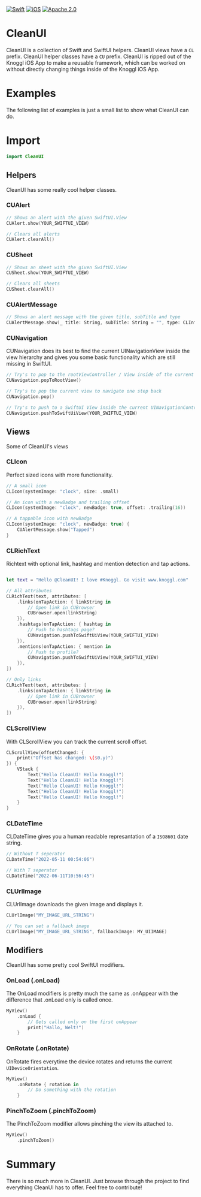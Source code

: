 [![Swift](https://img.shields.io/badge/Swift-5.5-brightgreen.svg?colorA=orange&colorB=4F4F4F)](https://swift.org)
[![iOS](https://img.shields.io/badge/iOS-15-brightgreen.svg?colorA=orange&colorB=4F4F4F)](https://www.apple.com/ios)
[![Apache 2.0](https://img.shields.io/badge/License-Apache%202.0-brightgreen.svg?colorA=orange&colorB=4F4F4F)](https://www.apache.org/licenses/LICENSE-2.0)

# CleanUI
CleanUI is a collection of Swift and SwiftUI helpers. CleanUI views have a ``CL`` prefix. CleanUI helper classes have a ``CU`` prefix. CleanUI is ripped out of the Knoggl iOS App to make a reusable framework, which can be worked on without directly changing things inside of the Knoggl iOS App.

# Examples
The following list of examples is just a small list to show what CleanUI can do.

# Import
```swift
import CleanUI
```

## Helpers
CleanUI has some really cool helper classes.

### CUAlert
```swift
// Shows an alert with the given SwiftUI.View
CUAlert.show(YOUR_SWIFTUI_VIEW)

// Clears all alerts
CUAlert.clearAll()
```

### CUSheet
```swift
// Shows an sheet with the given SwiftUI.View
CUSheet.show(YOUR_SWIFTUI_VIEW)

// Clears all sheets
CUSheet.clearAll()
```

### CUAlertMessage
```swift
// Shows an alert message with the given title, subTitle and type
CUAlertMessage.show(_ title: String, subTitle: String = "", type: CLInfoCard.InfoCardType = .info)
```

### CUNavigation
CUNavigation does its best to find the current UINavigationView inside the view hierarchy and gives you some basic functionality which are still missing in SwiftUI.
```swift
// Try's to pop to the rootViewController / View inside of the current UINavigationController
CUNavigation.popToRootView()

// Try's to pop the current view to navigate one step back
CUNavigation.pop()

// Try's to push to a SwiftUI View inside the current UINavigationController
CUNavigation.pushToSwiftUiView(YOUR_SWIFTUI_VIEW)
```

## Views
Some of CleanUI's views

### CLIcon
Perfect sized icons with more functionality.
```swift
// A small icon
CLIcon(systemImage: "clock", size: .small)

// An icon with a newBadge and trailing offset
CLIcon(systemImage: "clock", newBadge: true, offset: .trailing(16))

// A tappable icon with newBadge
CLIcon(systemImage: "clock", newBadge: true) {
    CUAlertMessage.show("Tapped")
}
```

### CLRichText
Richtext with optional link, hashtag and mention detection and tap actions.
```swift

let text = "Hello @CleanUI! I love #Knoggl. Go visit www.knoggl.com"

// All attributes
CLRichText(text, attributes: [
    .links(onTapAction: { linkString in
        // Open link in CUBrowser
        CUBrowser.open(linkString)
    }),
    .hashtags(onTapAction: { hashtag in
        // Push to hashtags page?
        CUNavigation.pushToSwiftUiView(YOUR_SWIFTUI_VIEW)
    }),
    .mentions(onTapAction: { mention in
        // Push to profile?
        CUNavigation.pushToSwiftUiView(YOUR_SWIFTUI_VIEW)
    }),
])

// Only links
CLRichText(text, attributes: [
    .links(onTapAction: { linkString in
        // Open link in CUBrowser
        CUBrowser.open(linkString)
    }),
])
```

### CLScrollView
With CLScrollView you can track the current scroll offset.
```swift
CLScrollView(offsetChanged: { 
    print("Offset has changed: \($0.y)")
}) {
    VStack {
        Text("Hello CleanUI! Hello Knoggl!")
        Text("Hello CleanUI! Hello Knoggl!")
        Text("Hello CleanUI! Hello Knoggl!")
        Text("Hello CleanUI! Hello Knoggl!")
        Text("Hello CleanUI! Hello Knoggl!")
    }
}
```

### CLDateTime
CLDateTime gives you a human readable represantation of a ``ISO8601`` date string.
```swift
// Without T seperator
CLDateTime("2022-05-11 00:54:06")

// With T seperator
CLDateTime("2022-06-11T10:56:45")
```

### CLUrlImage
CLUrlImage downloads the given image and displays it.
```swift
CLUrlImage("MY_IMAGE_URL_STRING")

// You can set a fallback image
CLUrlImage("MY_IMAGE_URL_STRING", fallbackImage: MY_UIIMAGE)
```

## Modifiers
CleanUI has some pretty cool SwiftUI modifiers.

### OnLoad (.onLoad)
The OnLoad modifiers is pretty much the same as .onAppear with the difference that .onLoad only is called once.
```swift
MyView()
    .onLoad {
        // Gets called only on the first onAppear
        print("Hallo, Welt!")
    }
```

### OnRotate (.onRotate)
OnRotate fires everytime the device rotates and returns the current ``UIDeviceOrientation``.
```swift
MyView()
    .onRotate { rotation in
        // Do something with the rotation
    }
```

### PinchToZoom (.pinchToZoom)
The PinchToZoom modifier allows pinching the view its attached to.
```swift
MyView()
    .pinchToZoom()
```

# Summary
There is so much more in CleanUI. Just browse through the project to find everything CleanUI has to offer. Feel free to contribute!
